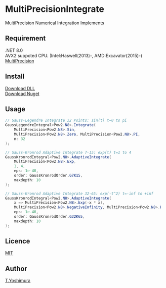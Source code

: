 # MultiPrecisionIntegrate
 MultiPrecision Numerical Integration Implements 

## Requirement
.NET 8.0  
AVX2 suppoted CPU. (Intel:Haswell(2013)-, AMD:Excavator(2015)-)  
[MultiPrecision](https://github.com/tk-yoshimura/MultiPrecision)

## Install

[Download DLL](https://github.com/tk-yoshimura/MultiPrecisionIntegrate/releases)  
[Download Nuget](https://www.nuget.org/packages/tyoshimura.multiprecision.integrate/)  

## Usage
```csharp
// Gauss-Legendre Integrate 32 Points: sin(t) t=0 to pi
GaussLegendreIntegral<Pow2.N8>.Integrate(
    MultiPrecision<Pow2.N8>.Sin, 
    MultiPrecision<Pow2.N8>.Zero, MultiPrecision<Pow2.N8>.PI, 
    n: 32
);

// Gauss-Kronrod Adaptive Integrate 7-15: exp(t) t=1 to 4
GaussKronrodIntegral<Pow2.N8>.AdaptiveIntegrate(
    MultiPrecision<Pow2.N8>.Exp, 
    1, 4, 
    eps: 1e-40, 
    order: GaussKronrodOrder.G7K15, 
    maxdepth: 10
);

// Gauss-Kronrod Adaptive Integrate 32-65: exp(-t^2) t=-inf to +inf
GaussKronrodIntegral<Pow2.N8>.AdaptiveIntegrate(
    x => MultiPrecision<Pow2.N8>.Exp(-x * x), 
    MultiPrecision<Pow2.N8>.NegativeInfinity, MultiPrecision<Pow2.N8>.PositiveInfinity, 
    eps: 1e-40, 
    order: GaussKronrodOrder.G32K65, 
    maxdepth: 10
);
```

## Licence
[MIT](https://github.com/tk-yoshimura/MultiPrecisionIntegrate/blob/main/LICENSE)

## Author

[T.Yoshimura](https://github.com/tk-yoshimura)
